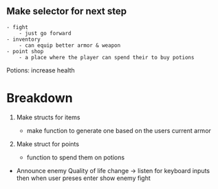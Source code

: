 




##  Make selector for next step
    - fight
        - just go forward
    - inventory
        - can equip better armor & weapon
    - point shop 
        - a place where the player can spend their to buy potions


Potions:
increase health


# Breakdown

1. Make structs for items
    - make function to generate one based on the users current armor


2. Make struct for points 
    - function to spend them on potions 



- Announce enemy
    Quality of life change -> listen for keyboard inputs then when user preses enter show enemy fight